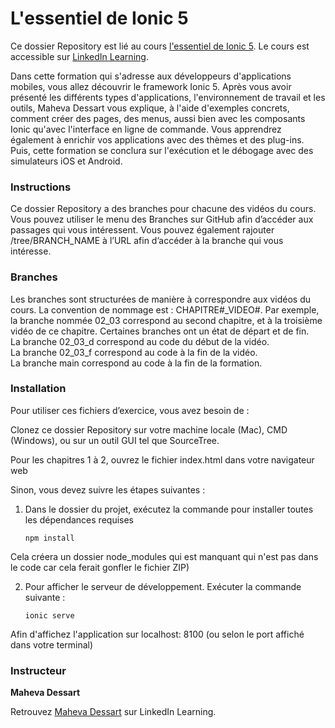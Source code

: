 # L'essentiel de Ionic 5

Ce dossier Repository est lié au cours [l'essentiel de Ionic 5][lil-course-url]. Le cours est accessible sur [LinkedIn Learning][lil-course-url]. 

Dans cette formation qui s'adresse aux développeurs d'applications mobiles, vous allez découvrir le framework Ionic 5. Après vous avoir présenté les différents types d'applications, l'environnement de travail et les outils, Maheva Dessart vous explique, à l'aide d'exemples concrets, comment créer des pages, des menus, aussi bien avec les composants Ionic qu'avec l'interface en ligne de commande. Vous apprendrez également à enrichir vos applications avec des thèmes et des plug-ins. Puis, cette formation se conclura sur l'exécution et le débogage avec des simulateurs iOS et Android.

### Instructions 

Ce dossier Repository a des branches pour chacune des vidéos du cours. Vous pouvez utiliser le menu des Branches sur GitHub afin d’accéder aux passages qui vous intéressent. Vous pouvez également rajouter /tree/BRANCH_NAME à l’URL afin d’accéder à la branche qui vous intéresse. 

### Branches 

Les branches sont structurées de manière à correspondre aux vidéos du cours. La convention de nommage est : CHAPITRE#_VIDEO#. 
Par exemple, la branche nommée 02_03 correspond au second chapitre, et à la troisième vidéo de ce chapitre. Certaines branches ont un état de départ et de fin.  
La branche 02_03_d correspond au code du début de la vidéo.  
La branche 02_03_f correspond au code à la fin de la vidéo.  
La branche main correspond au code à la fin de la formation. 

### Installation 

Pour utiliser ces fichiers d’exercice, vous avez besoin de : 

Clonez ce dossier Repository sur votre machine locale (Mac), CMD (Windows), ou sur un outil GUI tel que SourceTree. 

Pour les chapitres 1 à 2, ouvrez le fichier index.html dans votre navigateur web

Sinon, vous devez suivre les étapes suivantes :

1. Dans le dossier du projet, exécutez la commande pour installer toutes les dépendances requises

    ```
    npm install
    ```

Cela créera un dossier node_modules qui est manquant qui n'est pas dans le code car cela ferait gonfler le fichier ZIP)

2. Pour afficher le serveur de développement. Exécuter la commande suivante :

    ```
    ionic serve
    ```

Afin d'affichez l'application sur localhost: 8100 (ou selon le port affiché dans votre terminal)

### Instructeur

**Maheva Dessart** 

 Retrouvez [Maheva Dessart](https://www.linkedin.com/learning/instructors/maheva-dessart) sur LinkedIn Learning.



[0]: # (Replace these placeholder URLs with actual course URLs)

[lil-course-url]: https://www.linkedin.com/learning/l-essentiel-d-ionic-5/bienvenue-dans-l-essentiel-d-ionic-5
[lil-thumbnail-url]: http://

